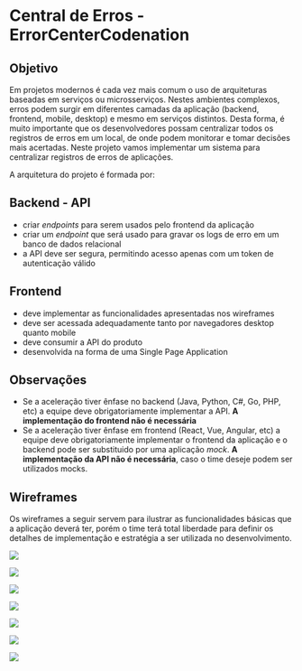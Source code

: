 
# Central de Erros - ErrorCenterCodenation

## Objetivo

Em projetos modernos é cada vez mais comum o uso de arquiteturas baseadas em serviços ou microsserviços. Nestes ambientes complexos, erros podem surgir em diferentes camadas da aplicação (backend, frontend, mobile, desktop) e mesmo em serviços distintos. Desta forma, é muito importante que os desenvolvedores possam centralizar todos os registros de erros em um local, de onde podem monitorar e tomar decisões mais acertadas. Neste projeto vamos implementar um sistema para centralizar registros de erros de aplicações.

A arquitetura do projeto é formada por:

## Backend - API

-   criar _endpoints_ para serem usados pelo frontend da aplicação
-   criar um _endpoint_ que será usado para gravar os logs de erro em um banco de dados relacional
-   a API deve ser segura, permitindo acesso apenas com um token de autenticação válido

## Frontend

-   deve implementar as funcionalidades apresentadas nos wireframes
-   deve ser acessada adequadamente tanto por navegadores desktop quanto mobile
-   deve consumir a API do produto
-   desenvolvida na forma de uma Single Page Application

## Observações

-   Se a aceleração tiver ênfase no backend (Java, Python, C#, Go, PHP, etc) a equipe deve obrigatoriamente implementar a API. **A implementação do frontend não é necessária**
-   Se a aceleração tiver ênfase em frontend (React, Vue, Angular, etc) a equipe deve obrigatoriamente implementar o frontend da aplicação e o backend pode ser substituido por uma aplicação _mock_. **A implementação da API não é necessária**, caso o time deseje podem ser utilizados mocks.

## Wireframes

Os wireframes a seguir servem para ilustrar as funcionalidades básicas que a aplicação deverá ter, porém o time terá total liberdade para definir os detalhes de implementação e estratégia a ser utilizada no desenvolvimento.

![](https://codenation-challenges.s3-us-west-1.amazonaws.com/central-erros/1-cadastro.png)

![](https://codenation-challenges.s3-us-west-1.amazonaws.com/central-erros/2-login.png)

![](https://codenation-challenges.s3-us-west-1.amazonaws.com/central-erros/3-dashboard.png)

![](https://codenation-challenges.s3-us-west-1.amazonaws.com/central-erros/4-ambientes.png)

![](https://codenation-challenges.s3-us-west-1.amazonaws.com/central-erros/5-order.png)

![](https://codenation-challenges.s3-us-west-1.amazonaws.com/central-erros/6-filtro.png)

![](https://codenation-challenges.s3-us-west-1.amazonaws.com/central-erros/7-detalhes.png)

